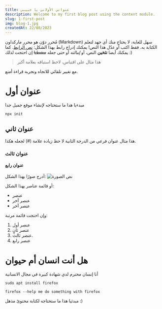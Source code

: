 ```yaml
---
title: عنواني الأولاني يا حبيبي
description: Welcome to my first blog post using the content module.
slug: 1-first-post
img: blog-1.jpg
createdAt: 22/08/2023
---
```


مُحرر دوّن هو محرر ماركداون (Markdown) سهل للغاية، لا يحتاج منك أي جهد لتعلم الكتابة به. فقط اكتب أو عدّل هذا النص!
يمكنك إدراج رابط بهذا الشكل: [نص الرابط](http://example.com). كما يمكنك أيضا **تثخين** النص، أو *إمالته* أو حتى جعله ~~مشطبا~~ إن احتجت لذلك :)

> هذا مثال على اقتباس، لاحظ استباقه بعلامة أكبر

مع تغيير تلقائي للاتجاه وتجربة قراءة أمتع.
# عنوان أول
مبدءيا هدا ما ستحتاجه لإنشاء موقع جميل جدا
```
npx init
```
## عنوان ثاني
هذا مثال عنوان فرعي من الدرجة الثانية لا حظ زيادة علامة (#) لجعله هكذا.
### عنوان ثالث
#### عنوان رابع

أدرج صورًا بهذا الشكل:
![نص الصورة](https://app.dawin.io/example.png)

أو قائمة عناصر بهذا الشكل:
* عنصر
* عنصر آخر
* عنصر آخر

وإن احتجت قائمة مرتبة:
1. عنصر أول
2. عنصر ثانٍ
3. عنصر ثالث.
4. عنصر رابع

# هل أنت انسان أم حيوان
أنا إنسان محترم لدي شهادة كبيرة في مجال الانسانية

```
sudo apt install firefox
```

```
firefox --help me do something with firefox
```


مبدئيا هذا ما ستحتاجه لكتابة محتوىً مذهل :)


